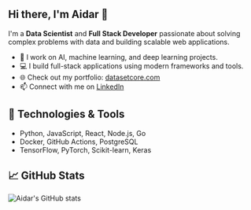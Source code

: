 ## Hi there, I'm Aidar 👋

I'm a **Data Scientist** and **Full Stack Developer** passionate about solving complex problems with data and building scalable web applications.

- 🔬 I work on AI, machine learning, and deep learning projects.
- 💻 I build full-stack applications using modern frameworks and tools.
- 🌐 Check out my portfolio: [datasetcore.com](https://datasetcore.com/)
- 📫 Connect with me on [LinkedIn](https://linkedin.com/in/aidar-batyrbekov-b100b4106)

## 🚀 Technologies & Tools
- Python, JavaScript, React, Node.js, Go
- Docker, GitHub Actions, PostgreSQL
- TensorFlow, PyTorch, Scikit-learn, Keras
  

## 📈 GitHub Stats
![Aidar's GitHub stats](https://github-readme-stats.vercel.app/api?username=aidarmen&show_icons=true&theme=radical)

